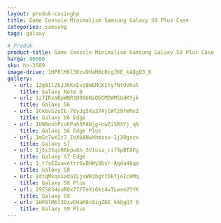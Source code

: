 ```yaml
---
layout: produk-casinghp
title: Game Console Minimalism Samsung Galaxy S9 Plus Case
categories: samsung
tags: galaxy

# Produk
product-title: Game Console Minimalism Samsung Galaxy S9 Plus Case
harga: 90000
sku: hn-3509
image-drive: 1HP8lM6l3OzvDHaM8c0igZKE_kAQgQ3_0
gallery:
  - url: 1Zg91lZ6JJKKxEvzBmEMCK1ty7NtOVhul
    title: Galaxy Note 8
  - url: 1z7IRxaBpWNR1O996NiO6GMDWM5UdKYjk
    title: Galaxy S6
  - url: 1CkbvSzuIE_78yJg5XaZ7AjCWT29FmMxI
    title: Galaxy S6 Edge
  - url: 1UN8onhPcvKPah5PANjg-owZi5RXYj_qN
    title: Galaxy S6 Edge Plus
  - url: 1mSc7wXIc7_IoX6ANwXhmssx-1j3Ogscx
    title: Galaxy S7
  - url: 1jSs35qzR6bpuGh_3V1usa_rif9pBTAFg
    title: Galaxy S7 Edge
  - url: 1_t7xEIuavetrr6vBHWyBbsr-Aqda46qa
    title: Galaxy S8
  - url: 1dtqMxqn1adaILjsWRibgYtDkTjoIc0Mq
    title: Galaxy S8 Plus
  - url: 19S58S4uuROx77FTeXi6ki4wTLwxm2SYK
    title: Galaxy S9
  - url: 1HP8lM6l3OzvDHaM8c0igZKE_kAQgQ3_0
    title: Galaxy S9 Plus
---
```

